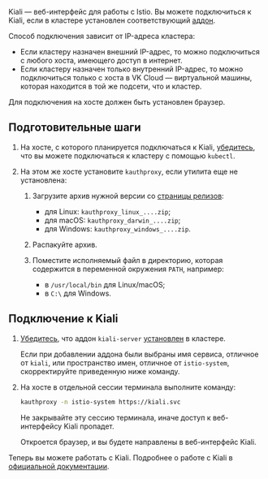 Kiali — веб-интерфейс для работы с Istio. Вы можете подключиться к Kiali, если в кластере установлен соответствующий [аддон](../../concepts/addons-and-settings/addons#kiali_2a69fbed).

Способ подключения зависит от IP-адреса кластера:

- Если кластеру назначен внешний IP-адрес, то можно подключиться с любого хоста, имеющего доступ в интернет.
- Если кластеру назначен только внутренний IP-адрес, то можно подключиться только с хоста в VK Cloud — виртуальной машины, которая находится в той же подсети, что и кластер.

Для подключения на хосте должен быть установлен браузер.

## Подготовительные шаги

1. На хосте, с которого планируется подключаться к Kiali, [убедитесь](../kubectl#proverka_podklyucheniya_k_klasteru), что вы можете подключаться к кластеру с помощью `kubectl`.

1. На этом же хосте установите `kauthproxy`, если утилита еще не установлена:

   1. Загрузите архив нужной версии со [страницы релизов](https://github.com/int128/kauthproxy/releases):

      - для Linux: `kauthproxy_linux_....zip`;
      - для macOS: `kauthproxy_darwin_....zip`;
      - для Windows: `kauthproxy_windows_....zip`.

   1. Распакуйте архив.

   1. Поместите исполняемый файл в директорию, которая содержится в переменной окружения `PATH`, например:

      - в `/usr/local/bin` для Linux/macOS;
      - в `C:\` для Windows.

## Подключение к Kiali

1. [Убедитесь](../../operations/addons/manage-addons#prosmotr_addonov), что аддон `kiali-server` [установлен](../../operations/addons/advanced-installation/install-advanced-kiali) в кластере.

   <info>

   Если при добавлении аддона были выбраны имя сервиса, отличное от `kiali`, или пространство имен, отличное от `istio-system`, скорректируйте приведенную ниже команду.

   </info>

1. На хосте в отдельной сессии терминала выполните команду:

   ```bash
   kauthproxy -n istio-system https://kiali.svc
   ```

   <warn>

   Не закрывайте эту сессию терминала, иначе доступ к веб-интерфейсу Kiali пропадет.

   </warn>

   Откроется браузер, и вы будете направлены в  веб-интерфейс Kiali.

Теперь вы можете работать с Kiali. Подробнее о работе с Kiali в [официальной документации](https://kiali.io/docs/features/).
